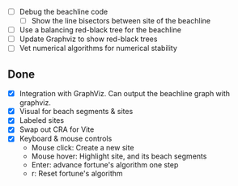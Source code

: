 - [ ] Debug the beachline code
  - [ ] Show the line bisectors between site of the beachline
- [ ] Use a balancing red-black tree for the beachline
- [ ] Update Graphviz to show red-black trees
- [ ] Vet numerical algorithms for numerical stability

## Done
- [x] Integration with GraphViz. Can output the beachline graph with graphviz.
- [x] Visual for beach segments & sites
- [x] Labeled sites
- [x] Swap out CRA for Vite
- [x] Keyboard & mouse controls
  - Mouse click: Create a new site
  - Mouse hover: Highlight site, and its beach segments
  - Enter: advance fortune's algorithm one step
  - r: Reset fortune's algorithm
